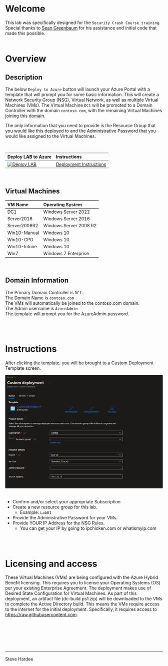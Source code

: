# Welcome  

This lab was specifically designed for the `Security Crash Course training`.  Special thanks to [Sean Greenbaum](https://GitHub.com/SeanGreenbaum) for his assistance and initial code that made this possible.
<br><br>
# Overview

## Description

The below `Deploy to Azure` button will launch your Azure Portal with a template that will prompt you for some basic information. This will create a Network Security Group (NSG), Virtual Network, as well as multiple Virtual Machines (VMs). The Virtual Machine `DC1` will be promoted to a Domain Controller with the domain `contoso.com`, with the remaining Virtual Machines joining this domain.

The only information that you need to provide is the Resource Group that you would like this deployed to and the Administrative Password that you would like assigned to the Virtual Machines.

<br>

| Deploy LAB to Azure | Instructions | 
|:-------|:-------| 
|  [![Deploy LAB](https://docs.microsoft.com/en-us/azure/templates/media/deploy-to-azure.svg)](https://portal.azure.com/#blade/Microsoft_Azure_CreateUIDef/CustomDeploymentBlade/uri/https%3A%2F%2Fraw.githubusercontent.com%2FSteveHardee%2FCrashCourse%2Fmain%2FMain.json) |  [Deployment Instructions](hhttps://github.com/SteveHardee/CrashCourse/blob/main/README.md#Instructions)

<br>

## Virtual Machines

|  VM Name | Operating System  |
| :--- | :------| 
| DC1 | Windows Server 2022 |
| Server2016 | Windows Server 2016 | 
| Server2008R2 | Windows Server 2008 R2 |
| Win10-Manual | Windows 10 | 
| Win10-GPO | Windows 10 | 
| Win10-Intune | Windows 10 | 
| Win7 | Windows 7 Enterprise |

<br>


## Domain Information
The Primary Domain Controller is `DC1`.<br>
The Domain Name is `contoso.com`<br>
The VMs will automatically be joined to the contoso.com domain.<br>
The Admin username is `AzureAdmin` <br>
The template will prompt you for the AzureAdmin password.



<br>
<br>

# Instructions 

After clicking the template, you will be brought to a Custom Deployment Template screen.
       

![01](https://raw.githubusercontent.com/SteveHardee/CrashCourse/main/artifacts/Images/InitialPrompt.png)<br><br>

- Confirm and/or select your appropriate Subscription
- Create a new resource group for this lab. 
    - Example: `Lab01`</b>
- Provide the Administrative Password for your VMs.
- Provide YOUR IP Address for the NSG Rules.
    - You can get your IP by going to ipchicken.com or whatismyip.com

          
<br><br>


# Licensing and access
These Virtual Machines (VMs) are being configured with the Azure Hybrid Benefit licensing. This requires you to license your Operating Systems (OS) per your existing Enterprise Agreement. The deployment makes use of Desired State Configuration for Virtual Machines. As part of this deployment, an artifact file (dc-build.ps1.zip) will be downloaded to the VMs to complete the Active Directory build. This means the VMs require access to the internet for the initial deployment. Specifically, it requires access to https://raw.githubusercontent.com.

<br><br>



<br><br>

---  

Steve Hardee
